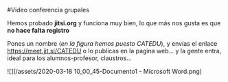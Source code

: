 #Video conferencia grupales

Hemos probado **jitsi.org** y funciona muy bien, lo que más nos gusta es que **no hace falta registro** 

Pones un nombre (_en la figura hemos puesto CATEDU_), y envías el enlace https://meet.jit.si/CATEDU o lo publicas en la pagina web... y la gente entra, ideal para los alumnos-profesor, claustros...

![](/assets/2020-03-18 10_00_45-Documento1 - Microsoft Word.png)